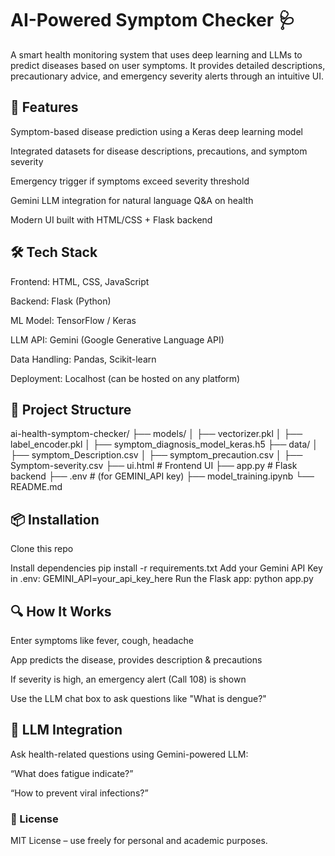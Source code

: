 # AI-Powered Symptom Checker 🩺

A smart health monitoring system that uses deep learning and LLMs to predict diseases based on user symptoms. It provides detailed descriptions, precautionary advice, and emergency severity alerts through an intuitive UI.

<h2>🚀 Features</h2>
Symptom-based disease prediction using a Keras deep learning model

Integrated datasets for disease descriptions, precautions, and symptom severity

Emergency trigger if symptoms exceed severity threshold

Gemini LLM integration for natural language Q&A on health

Modern UI built with HTML/CSS + Flask backend

<h2>🛠 Tech Stack</h2>
Frontend: HTML, CSS, JavaScript

Backend: Flask (Python)

ML Model: TensorFlow / Keras

LLM API: Gemini (Google Generative Language API)

Data Handling: Pandas, Scikit-learn

Deployment: Localhost (can be hosted on any platform)

<h2>📂 Project Structure</h2>
ai-health-symptom-checker/
├── models/
│ ├── vectorizer.pkl
│ ├── label_encoder.pkl
│ ├── symptom_diagnosis_model_keras.h5
├── data/
│ ├── symptom_Description.csv
│ ├── symptom_precaution.csv
│ ├── Symptom-severity.csv
├── ui.html # Frontend UI
├── app.py # Flask backend
├── .env # (for GEMINI_API key)
├── model_training.ipynb
└── README.md
<h2>📦 Installation</h2>
Clone this repo

Install dependencies
pip install -r requirements.txt
Add your Gemini API Key in .env:
GEMINI_API=your_api_key_here
Run the Flask app:
python app.py

<h2>🔍 How It Works</h2>
Enter symptoms like fever, cough, headache

App predicts the disease, provides description & precautions

If severity is high, an emergency alert (Call 108) is shown

Use the LLM chat box to ask questions like "What is dengue?"

<h2>🤖 LLM Integration</h2>
Ask health-related questions using Gemini-powered LLM:

“What does fatigue indicate?”

“How to prevent viral infections?”

<h3>📄 License</h3>
MIT License – use freely for personal and academic purposes.
